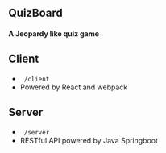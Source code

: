 ## QuizBoard
#### A Jeopardy like quiz game

## Client

* ` /client`
* Powered by React and webpack

## Server
* ` /server`
* RESTful API powered by Java Springboot